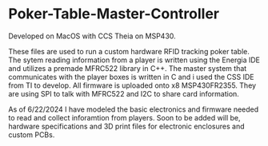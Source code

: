 # Poker-Table-Master-Controller
Developed on MacOS with CCS Theia on MSP430.

These files are used to run a custom hardware RFID tracking poker table. The sytem reading information from a player is written using the Energia IDE and utilizes a premade MFRC522 library in C++. The master system that communicates with the player boxes is written in C and i used the CSS IDE from TI to develop. All firmware is uploaded onto x8 MSP430FR2355. They are using SPI to talk with MFRC522 and I2C to share card information.

As of 6/22/2024 I have modeled the basic electronics and firmware needed to read and collect inforamtion from players. Soon to be added will be, hardware specifications and 3D print files for electronic enclosures and custom PCBs.
